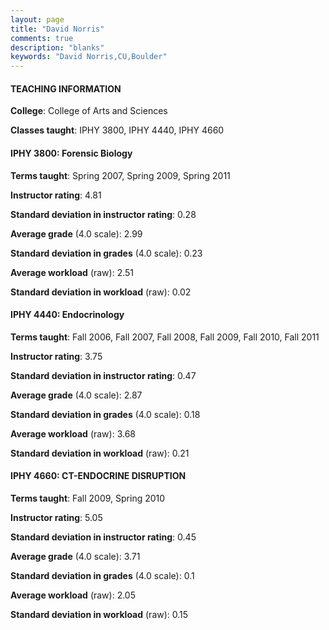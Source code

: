 ```yaml
---
layout: page
title: "David Norris" 
comments: true
description: "blanks"
keywords: "David Norris,CU,Boulder"
---
```

<head>
<script src="https://ajax.googleapis.com/ajax/libs/jquery/2.1.3/jquery.min.js"></script>
<script src="https://dl.dropboxusercontent.com/s/pc42nxpaw1ea4o9/highcharts.js?dl=0"></script>
<!-- <script src="../assets/js/highcharts.js"></script> -->
<style type="text/css">@font-face {
	font-family: "Bebas Neue";
	src: url(https://www.filehosting.org/file/details/544349/BebasNeue Regular.otf) format("opentype");
	}
	h1.Bebas { 
		font-family: "Bebas Neue", Verdana, Tahoma;
	}
</style>
</head>
	   
#### TEACHING INFORMATION

**College**: College of Arts and Sciences

**Classes taught**: IPHY 3800, IPHY 4440, IPHY 4660

#### IPHY 3800: Forensic Biology

**Terms taught**: Spring 2007, Spring 2009, Spring 2011

**Instructor rating**: 4.81

**Standard deviation in instructor rating**: 0.28

**Average grade** (4.0 scale): 2.99

**Standard deviation in grades** (4.0 scale): 0.23

**Average workload** (raw): 2.51

**Standard deviation in workload** (raw): 0.02

#### IPHY 4440: Endocrinology

**Terms taught**: Fall 2006, Fall 2007, Fall 2008, Fall 2009, Fall 2010, Fall 2011

**Instructor rating**: 3.75

**Standard deviation in instructor rating**: 0.47

**Average grade** (4.0 scale): 2.87

**Standard deviation in grades** (4.0 scale): 0.18

**Average workload** (raw): 3.68

**Standard deviation in workload** (raw): 0.21

#### IPHY 4660: CT-ENDOCRINE DISRUPTION

**Terms taught**: Fall 2009, Spring 2010

**Instructor rating**: 5.05

**Standard deviation in instructor rating**: 0.45

**Average grade** (4.0 scale): 3.71

**Standard deviation in grades** (4.0 scale): 0.1

**Average workload** (raw): 2.05

**Standard deviation in workload** (raw): 0.15

